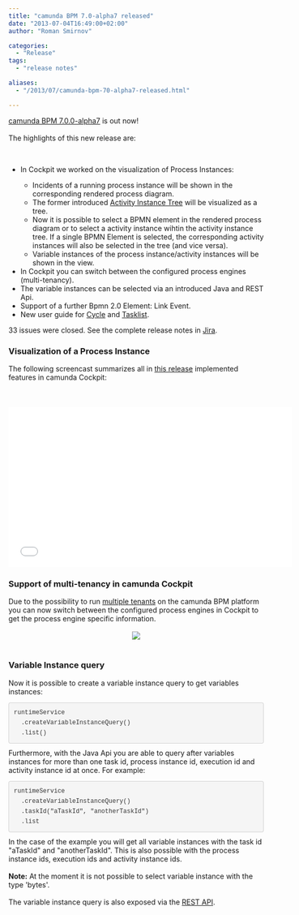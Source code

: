 ```yaml
---
title: "camunda BPM 7.0-alpha7 released"
date: "2013-07-04T16:49:00+02:00"
author: "Roman Smirnov"

categories:
  - "Release"
tags: 
  - "release notes"

aliases:
  - "/2013/07/camunda-bpm-70-alpha7-released.html"

---
```


<a href="http://camunda.org/download/">camunda BPM 7.0.0-alpha7</a> is out now!<br />
<br />
The highlights of this new release are:

<br />
<ul>
<li>In Cockpit we worked on the visualization of Process Instances:</li>
<ul>
<li>Incidents of a running process instance will be shown in the corresponding rendered process diagram.</li>
<li>The former introduced <a href="http://camundabpm.blogspot.de/2013/06/introducing-activity-instance-model-to.html">Activity Instance Tree</a> will be visualized as a tree.</li>
<li>Now it is possible to select a BPMN element in the rendered process diagram or to select a activity instance wihtin the activity instance tree. If a single BPMN Element is selected, the corresponding activity instances will also be selected in the tree (and vice versa).</li>
<li>Variable instances of the process instance/activity instances will be shown in the view.</li>
</ul>
<li>In Cockpit you can switch between the configured process engines (multi-tenancy).</li>
<li>The variable instances can be selected via an introduced Java and REST Api.</li>
<li>Support of a further Bpmn 2.0 Element: Link Event.</li>
<li>New user guide for <a href="http://docs.camunda.org/latest/guides/user-guide/#cycle">Cycle</a> and <a href="http://docs.camunda.org/latest/guides/user-guide/#tasklist">Tasklist</a>.</li>
</ul>
33 issues were closed. See the complete release notes in <a href="https://app.camunda.com/jira/secure/ReleaseNote.jspa?projectId=10230&amp;version=12990">Jira</a>. 
<br />
<h3>
Visualization of a Process Instance</h3>
<div>
The following screencast summarizes all in <a href="http://camunda.org/download/">this release</a> implemented features in camunda Cockpit:<br />
<br />
<br />
<br />
<iframe width="560" height="315" src="//www.youtube.com/embed/zqzXM0QBSbY" frameborder="0" allowfullscreen></iframe>
<br /></div>
<h3>
Support of multi-tenancy in camunda Cockpit</h3>
<div>
Due to the possibility to run <a href="https://app.camunda.com/confluence/display/foxUserGuide/Multi-Tenancy">multiple tenants</a>&nbsp;on the camunda BPM platform you can now switch between the configured process engines in Cockpit to get the process engine specific information.</div>
<div>
<br /></div>
<div class="separator" style="clear: both; text-align: center;">
<a href="http://4.bp.blogspot.com/-6uLs4Ms3wc0/UdWEVcPAHKI/AAAAAAAAACo/TuLjwwy-XWk/s228/multi-tenancy.png" imageanchor="1" style="margin-left: 1em; margin-right: 1em;"><img border="0" src="http://4.bp.blogspot.com/-6uLs4Ms3wc0/UdWEVcPAHKI/AAAAAAAAACo/TuLjwwy-XWk/s228/multi-tenancy.png" /></a></div>
<div>
<br /></div>
<h3>
Variable Instance query</h3>
<div>
Now it is possible to create a variable instance query to get variables instances:</div>
<div>
<pre style="background-color: whitesmoke; border-bottom-left-radius: 4px; border-bottom-right-radius: 4px; border-top-left-radius: 4px; border-top-right-radius: 4px; border: 1px solid rgba(0, 0, 0, 0.14902); color: #333333; font-family: Monaco, Menlo, Consolas, 'Courier New', monospace; font-size: 13px; line-height: 20px; margin-bottom: 10px; padding: 9.5px; white-space: pre-wrap; word-break: break-all; word-wrap: break-word;"><code style="background-color: transparent; border-bottom-left-radius: 3px; border-bottom-right-radius: 3px; border-top-left-radius: 3px; border-top-right-radius: 3px; border: 0px; color: inherit; font-family: Monaco, Menlo, Consolas, 'Courier New', monospace; font-size: 12px; padding: 0px;">runtimeService
  .createVariableInstanceQuery()
  .list()
</code></pre>
</div>
<div>
Furthermore, with the Java Api you are able to query after variables instances for more than one task id, process instance id, execution id and activity instance id at once. For example:<br />
<pre style="background-color: whitesmoke; border-bottom-left-radius: 4px; border-bottom-right-radius: 4px; border-top-left-radius: 4px; border-top-right-radius: 4px; border: 1px solid rgba(0, 0, 0, 0.14902); color: #333333; font-family: Monaco, Menlo, Consolas, 'Courier New', monospace; font-size: 13px; line-height: 20px; margin-bottom: 10px; padding: 9.5px; white-space: pre-wrap; word-break: break-all; word-wrap: break-word;"><code style="border-bottom-left-radius: 3px; border-bottom-right-radius: 3px; border-top-left-radius: 3px; border-top-right-radius: 3px; border: 0px; color: inherit; font-family: Monaco, Menlo, Consolas, 'Courier New', monospace; font-size: 12px; padding: 0px;">runtimeService
  .createVariableInstanceQuery()
  .taskId("aTaskId", "anotherTaskId")
  .list</code></pre>
In the case of the example you will get all variable instances with the task id "aTaskId" and "anotherTaskId". This is also possible with the process instance ids, execution ids and activity instance ids.<br />
<br />
<b>Note:</b>&nbsp;At the moment it is not possible to select variable instance with the type 'bytes'.<br />
<br />
The variable instance query is also exposed via the <a href="http://docs.camunda.org/api-references/rest/#!/variable-instance/get-query">REST API</a>.<br />
<br />
<br />
<br />
<br /></div>